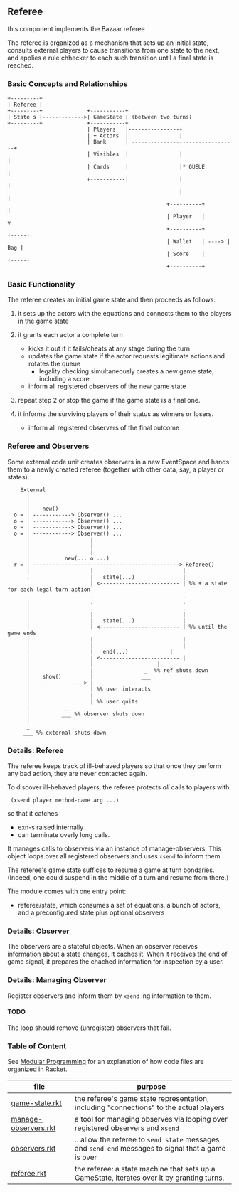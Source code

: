 ## Referee 

this component implements the Bazaar referee 

The referee is organized as a mechanism that sets up an initial state,
consults external players to cause transitions from one state
to the next, and applies a rule chhecker to each such transition
until a final state is reached. 

### Basic Concepts and Relationships

```
+---------+
| Referee |
+---------+              +-----------+
| State s |------------->| GameState | (between two turns)
+---------+              +-----------+
                         | Players   |----------------+
                         | + Actors  |                |
                         | Bank      | ---------------------------------+
                         | Visibles  |                |                 |
                         | Cards     |                |* QUEUE          |
                         +-----------|                |                 |
                                                      |                 |
                                                  +----------+          |
                                                  | Player   |          v
                                                  +----------+       +-----+
                                                  | Wallet   | ----> | Bag |
                                                  | Score    |       +-----+
                                                  +----------+  
```

### Basic Functionality 

The referee creates an initial game state and then proceeds as follows: 

1. it sets up the actors with the equations and connects them to the players in the game state 

2. it grants each actor a complete turn
   - kicks it out if it fails/cheats at any stage during the turn 
   - updates the game state if the actor requests legitimate actions and rotates the queue 
     - legality checking simultaneously creates a new game state, including a score 
   - inform all registered observers of the new game state

3. repeat step 2 or stop the game if the game state is a final one.

4. it informs the surviving players of their status as winners or losers.
   - inform all registered observers of the final outcome 

### Referee and Observers

Some external code unit creates observers in a new EventSpace and
hands them to a newly created referee (together with other data, say,
a player or states). 

```
    External
      | 
      | 
      |    new()
  o = | ------------> Observer() ...
  o = | ------------> Observer() ...
  o = | ------------> Observer() ...
  o = | ------------> Observer() ...
      |                   |
      |                   |
      |                   |
      |           new(... o ...)
  r = | ----------------------------------------------> Referee()
      |                   |                            |
      .                   |   state(...)               | 
      .                   | <------------------------- | %% + a state for each legal turn action
      .                   .                            .
      |                   .                            .
      |                   .                            .                               
      |                   |                            |
      |                   |   state(...)               |
      |                   | <------------------------- | %% until the game ends 
      |                   |                            |    
      |                   |                            |
      |                   |   end(...)    	       |
      |                   | <------------------------- |
      |                   | 			       |
      |                   |			       _  %% ref shuts down 
      |    show()         |			      ___ 
      | ----------------> |			      
      |                   | %% user interacts 
      |                   |			      
      |                   | %% user quits
      |			  _ 
      |			 ___ %% observer shuts down 
      |
      _
     ___ %% external shuts down 
```

### Details: Referee 

The referee keeps track of ill-behaved players so that once they
perform any bad action, they are never contacted again.

To discover ill-behaved players, the referee protects _all_ calls to players with

```
 (xsend player method-name arg ...)
```     
so that it catches

- exn-s raised internally
- can terminate overly long calls.

It manages calls to observers via an instance of manage-observers.
This object loops over all registered observers and uses `xsend` to
inform them.

The referee's game state suffices to resume a game at turn
bondaries. (Indeed, one could suspend in the middle of a turn and
resume from there.)

The module comes with one entry point:

- referee/state, which consumes a set of equations, a bunch of actors, and a preconfigured state plus optional observers

### Details: Observer

The observers are a stateful objects. When an observer receives
information about a state changes, it caches it. When it receives the
end of game signal, it prepares the chached information for inspection
by a user.


### Details: Managing Observer

Register observers and inform them by `xsend` ing information to them.

#### TODO

The loop should remove (unregister) observers that fail.

### Table of Content


See [Modular Programming](https://felleisen.org/matthias/Thoughts/Modular_Programming.html)
for an explanation of how code files are organized in Racket.

| file | purpose |
|--------------------- | ------- |
| [game-state.rkt](game-state.rkt) | the referee's game state representation, including "connections" to the actual players | 
| [manage-observers.rkt](manage-observers.rkt) | a tool for managing observes via looping over registered observers and `xsend` | 
| [observers.rkt](observers.rkt) | .. allow the referee to `send state` messages and `send end` messages to signal that a game is over | 
| [referee.rkt](referee.rkt) | the referee: a state machine that sets up a GameState, iterates over it by granting turns, | 



